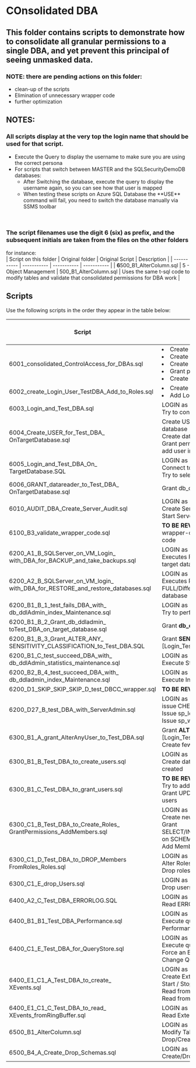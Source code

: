 # COnsolidated DBA

## This folder contains scripts to demonstrate how to consolidate all granular permissions to a single DBA, and yet prevent this principal of seeing unmasked data.

### NOTE: there are pending actions on this folder:
<ul>
  <li>clean-up of the scripts</li>
  <li>Elimination of unnecessary wrapper code</li>
  <li>further optimization</li>
</ul>

## NOTES: 

### All scripts display at the very top the **login name** that should be used for that script.<br>
<ul>
<li>Execute the Query to display the username to make sure you are using the correct persona</li>
<li>For scripts that switch between MASTER and the SQLSecurityDemoDB databases:<ul>
  <li>After Switching the database, execute the query to display the username again, so you can see how that user is mapped</li>
  <li>When testing these scripts on Azure SQL Database the **USE** command will fail, you need to switch the database manually via SSMS toolbar</li>
  </ul>
</ul>
<br>

### The script filenames use the digit 6 (six) as prefix, and the subsequent initials are taken from the files on the other folders<br>
for instance:<br>
| Script on this folder | Original folder | Original Script | Description |
| ----------- | ----------- | ----------- | ----------- | 
| **6**500_B1_AlterColumn.sql | 5 - Object Management | 500_B1_AlterColumn.sql | Uses the same t-sql code to modify tables and validate that consolidated permissions for DBA work |


## Scripts
Use the following scripts in the order they appear in the table below:

| Script | Description | SQL Server on VM | Azure SQL MI | Azure SQL DB |
| ----------- | ----------- | ----------- | ----------- | ----------- |
| 6001_consolidated_ControlAccess_for_DBAs.sql | <li>Create a Database Role<br><li>Create a Server Role<br><li>Create a Schame for wrapper-code<br><li>Grant permissions to the roles<br><li>Create Stored Procedures in the schema | Y | ? | ? |
| 6002_create_Login_User_TestDBA_Add_to_Roles.sql | <li>Create LOGIN, USER for: **[Login_Test_DBA]** <br><li>Add Login and User to database-roles | Y | ? | ? |
| 6003_Login_and_Test_DBA.sql | LOGIN as [Login_Test_DBA]<br>Try to connect to target-database  | Y | ? | ? |
| 6004_Create_USER_for_Test_DBA_<BR>OnTargetDatabase.sql | Create USER for [Login_Test_DBA] in the target database<br>Create database-role in the target database<br>Grant permissions to database-role<br>add user into database-role | Y | ? | ? |
| 6005_Login_and_Test_DBA_On_<BR>TargetDatabase.SQL |  LOGIN as [Login_Test_DBA]<br>Connect to target-database<br>Try to select from tables in the target database  | Y | ? | ? |
| 6006_GRANT_datareader_to_Test_DBA_<BR>OnTargetDatabase.sql | Grant db_datareader to the database-role | Y | ? | ? |
| 6010_AUDIT_DBA_Create_Server_Audit.sql | LOGIN as [Login_Test_DBA]<br>Create Server-Audit<br>Start Server-Audit  | Y | ? | ? |
| 6100_B3_validate_wrapper_code.sql | **TO BE REVIEWED** we may not need this wrapper-code and the test for the wrapper-code | Y | ? | ? |
| 6200_A1_B_SQLServer_on_VM_Login_<BR>with_DBA_for_BACKUP_and_take_backups.sql | LOGIN as [Login_Test_DBA]<br>Executes Full/Differential/LOG backup of the target database  | Y | ? | ? |
| 6200_A2_B_SQLServer_on_VM_login_<BR>with_DBA_for_RESTORE_and_restore_databases.sql |  LOGIN as [Login_Test_DBA]<br>Executes Restore into a new database from FULL/Differential/LOG backup of the target database  | Y | ? | ? |
| 6200_B1_B_1_test_fails_DBA_with_<BR>db_ddlAdmin_index_Maintenance.sql | LOGIN as [Login_Test_DBA]<br>Try to perform DDL maintenance | Y | ? | ? |
| 6200_B1_B_2_Grant_db_ddladmin_<BR>toTest_DBA_on_target_database.sql | Grant **db_ddladmin** to [Login_Test_DBA] | Y | ? | ? |
| 6200_B1_B_3_Grant_ALTER_ANY_<BR>SENSITIVITY_CLASSIFICATION_to_Test_DBA.SQL | Grant **SENSITIVITY_CLASSIFICATION** to [Login_Test_DBA]  | Y | ? | ? |
| 6200_B1_C_test_succeed_DBA_with_<BR>db_ddlAdmin_statistics_maintenance.sql | LOGIN as [Login_Test_DBA]<br>Execute Statistics maintenance | Y | ? | ? |
| 6200_B2_B_4_test_succeed_DBA_with_<BR>db_ddladmin_index_Maintenance.sql | LOGIN as [Login_Test_DBA]<br>Execute Index maintenance | Y | ? | ? |
| 6200_D1_SKIP_SKIP_SKIP_D_test_DBCC_wrapper.sql | **TO BE REVIEWED** | Y | ? | ? |
| 6200_D27_B_test_DBA_with_ServerAdmin.sql | LOGIN as [Login_Test_DBA]<br>issue CHECKPOINT<br>Issue sp_lock<br>Issue sp_who | Y | ? | ? |
| 6300_B1_A_grant_AlterAnyUser_to_Test_DBA.sql | Grant **ALTER ANY USER** to LOGIN [Login_Test_DBA]<br>Create few LOGINS to be tested on next scripts  | Y | ? | ? |
| 6300_B1_B_Test_DBA_to_create_users.sql | LOGIN as [Login_Test_DBA]<br>Create database users from LOGINs previously created | Y | ? | ? |
| 6300_B1_C_Test_DBA_to_grant_users.sql | **TO BE REVIEWED** LOGIN as [Login_Test_DBA]<br>Try to add new users into db_datareader<br>Grant UPDATE/SELECT on Schemas to new users | Y | ? | ? |
| 6300_C1_B_Test_DBA_to_Create_Roles_<BR>GrantPermissions_AddMembers.sql | LOGIN as [Login_Test_DBA]<br>Create new roles<br>Grant SELECT/INSERT/UPDATE/DELETE/REFERENCES on SCHEMAS for these new roles<br>Add Members to the roles | Y | ? | ? |
| 6300_C1_D_Test_DBA_to_DROP_Members<BR>FromRoles_Roles.sql | LOGIN as [Login_Test_DBA]<br>Alter Roles to drop users<br>Drop roles | Y | ? | ? |
| 6300_C1_E_drop_Users.sql | LOGIN as [Login_Test_DBA]<br>Drop users from target-database | Y | ? | ? |
| 6400_A2_C_Test_DBA_ERRORLOG.SQL | LOGIN as [Login_Test_DBA]<br>Read ERRORLOG | Y | ? | ? |
| 6400_B1_B1_Test_DBA_Performance.sql | LOGIN as [Login_Test_DBA]<Br>Execute queries based on DMVs to retrieve Performance/Telemetry | Y | ? | ? |
| 6400_C1_E_Test_DBA_for_QueryStore.sql | LOGIN as [Login_Test_DBA]<Br>Execute queries on Query-Store<br>Force an Execution Plan to a query<br>Change Query-Store Storage Settings | Y | ? | ? |
| 6400_E1_C1_A_Test_DBA_to_create_<BR>XEvents.sql | LOGIN as [Login_Test_DBA]<Br>Create Extended Event Server-Session<Br>Start / Stop Server-Session<BR>Read from Extended Events catalog Views<br>Read from Extended Events DMV<br>  | Y | ? | ? |
| 6400_E1_C1_C_Test_DBA_to_read_<BR>XEvents_fromRingBuffer.sql | LOGIN as [Login_Test_DBA]<Br>Read Extended Event entries from Ring-Buffer | Y | ? | ? |
| 6500_B1_AlterColumn.sql | LOGIN as [Login_Test_DBA]<Br>Modify Tables and Columns<br>Drop/Create/Alter Indexes | Y | ? | ? |
| 6500_B4_A_Create_Drop_Schemas.sql | LOGIN as [Login_Test_DBA]<Br>Create/Drop Schemas | Y | ? | ? |

